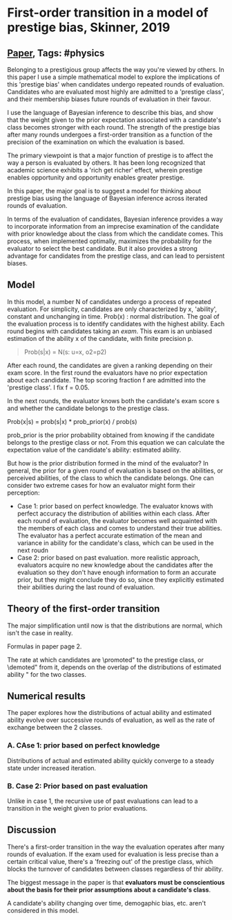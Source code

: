 # First-order transition in a model of prestige bias, Skinner, 2019

## [Paper](https://arxiv.org/abs/1910.05813), Tags: \#physics

Belonging to a prestigious group affects the way you're viewed by others. In this paper I use a simple mathematical model to explore the implications of this 'prestige bias' when candidates undergo repeated rounds of evaluation. Candidates who are evaluated most highly are admitted to a 'prestige class', and their membership biases future rounds of evaluation in their favour. 

I use the language of Bayesian inference to describe this bias, and show that the weight given to the prior expectation associated with a candidate's class becomes stronger with each round. The strength of the prestige bias after many rounds undergoes a first-order transition as a function of the precision of the examination on which the evaluation is based.

The primary viewpoint is that a major function of prestige is to affect the way a person is evaluated by others. It has been long recognized that academic science exhibits a 'rich get richer' effect, wherein prestige enables opportunity and opportunity enables greater prestige.

In this paper, the major goal is to suggest a model for thinking about prestige bias using the language of Bayesian inference across iterated rounds of evaluation.

In terms of the evaluation of candidates, Bayesian inference provides a way to incorporate information from an imprecise examination of the candidate with prior knowledge about the class from which the candidate comes. This process, when implemented optimally, maximizes the probability for the evaluator to select the best candidate. But it also provides a strong advantage for candidates from the prestige class, and can lead to persistent biases.

## Model

In this model, a number N of candidates undergo a process of repeated evaluation. For simplicity, candidates are only characterized by x, 'ability', constant and unchanging in time. Prob(x) : normal distribution. The goal of the evaluation process is to identify candidates with the highest ability. Each round begins with candidates taking an *exam*. This exam is an unbiased estimation of the ability x of the candidate, with finite precision p.

> Prob(s|x) = N(s: u=x, o2=p2)

After each round, the candidates are given a ranking depending on their exam score. In the first round the evaluators have no prior expectation about each candidate. The top scoring fraction f are admitted into the 'prestige class'. I fix f = 0.05.

In the next rounds, the evaluator knows both the candidate's exam score s and whether the candidate belongs to the prestige class.

Prob(x|s) = prob(s|x) * prob_prior(x) / prob(s)

prob_prior is the prior probability obtained from knowing if the candidate belongs to the prestige class or not. From this equation we can calculate the expectation value of the candidate's ability: estimated ability.

But how is the prior distribution formed in the mind of the evaluator? In general, the prior for a given round of evaluation is based on the abilities, or perceived abilities, of the class to which the candidate belongs. One can consider two extreme cases for how an evaluator might form their perception:

* Case 1: prior based on perfect knowledge. The evaluator knows with perfect accuracy the distribution of abilities within each class. After each round of evaluation, the evaluator becomes well acquainted with the members of each class and comes to understand their true abilities. The evaluator has a perfect accurate estimation of the mean and variance in ability for the candidate's class, which can be used in the next roudn
* Case 2: prior based on past evaluation. more realistic approach, evaluators acquire no new knowledge about the candidates after the evaluation so they don't have enough information to form an accurate prior, but they might conclude they do so, since they explicitly estimated their abilities during the last round of evaluation.

## Theory of the first-order transition

The major simplification until now is that the distributions are normal, which isn't the case in reality.

Formulas in paper page 2.

The rate at which candidates are \promoted" to the prestige class, or \demoted" from it, depends on the overlap of the distributions of estimated ability " for the two classes.

## Numerical results

The paper explores how the distributions of actual ability and estimated ability evolve over successive rounds of evaluation, as well as the rate of exchange between the 2 classes.

### A. CAse 1: prior based on perfect knowledge

Distributions of actual and estimated ability quickly converge to a steady state under increased iteration.

### B. Case 2: Prior based on past evaluation

Unlike in case 1, the recursive use of past evaluations can lead to a transition in the weight given to prior evaluations.

## Discussion

There's a first-order transition in the way the evaluation operates after many rounds of evaluation. If the exam used for evaluation is less precise than a certain critical value, there's a 'freezing out' of the prestige class, which blocks the turnover of candidates between classes regardless of thir ability.

The biggest message in the paper is that **evaluators must be conscientious about the basis for their prior assumptions about a candidate's class**.

A candidate's ability changing over time, demogaphic bias, etc. aren't considered in this model.